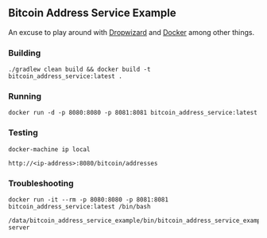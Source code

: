 ## Bitcoin Address Service Example

An excuse to play around with [Dropwizard](http://www.dropwizard.io/) and [Docker](https://www.docker.com/) among other things.

### Building

```
./gradlew clean build && docker build -t bitcoin_address_service:latest .
```

### Running

```
docker run -d -p 8080:8080 -p 8081:8081 bitcoin_address_service:latest
```

### Testing

```
docker-machine ip local

http://<ip-address>:8080/bitcoin/addresses
```

### Troubleshooting

```
docker run -it --rm -p 8080:8080 -p 8081:8081 bitcoin_address_service:latest /bin/bash

/data/bitcoin_address_service_example/bin/bitcoin_address_service_example server
```
